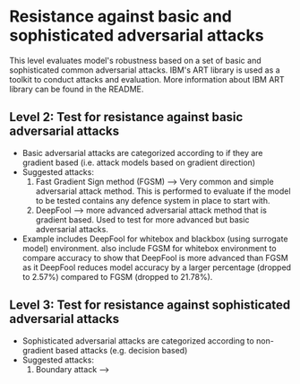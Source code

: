 # Resistance against basic and sophisticated adversarial attacks
This level evaluates model's robustness based on a set of basic and sophisticated common adversarial attacks. IBM's ART library is used as a toolkit to conduct attacks and evaluation. More information about IBM ART library can be found in the README.

## Level 2: Test for resistance against basic adversarial attacks
- Basic adversarial attacks are categorized according to if they are gradient based (i.e. attack models based on gradient direction)
- Suggested attacks:
  1. Fast Gradient Sign method (FGSM) --> Very common and simple adversarial attack method. This is performed to evaluate if 
     the model to be tested contains any defence system in place to start with.
  2. DeepFool --> more advanced adversarial attack method that is gradient based. Used to test for more advanced but basic 
     adversarial attacks.
- Example includes DeepFool for whitebox and blackbox (using surrogate model) environment. also include FGSM for whitebox environment to compare accuracy to show that DeepFool is more advanced than FGSM as it DeepFool reduces model accuracy by a larger percentage (dropped to 2.57%) compared to FGSM (dropped to 21.78%).

## Level 3: Test for resistance against sophisticated adversarial attacks
- Sophisticated adversarial attacks are categorized according to non-gradient based attacks (e.g. decision based)
- Suggested attacks:
  1. Boundary attack --> 
